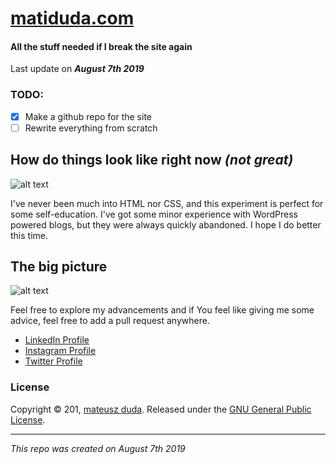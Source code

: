 # [matiduda.com](https://matiduda.com)
#### All the stuff needed if I break the site again


Last update on **_August 7th 2019_**

### TODO:

- [x] Make a github repo for the site
- [ ] Rewrite everything from scratch

## How do things look like right now _(not great)_
![alt text](https://i.imgur.com/37Jin4X.jpg)

I've never been much into HTML nor CSS, and this experiment is perfect for some self-education. I've got some minor experience with WordPress powered blogs, but they were always quickly abandoned.
I hope I do better this time.

## The big picture
![alt text](https://i.imgur.com/vhhrlFW.jpg)

Feel free to explore my advancements and if You feel like giving me some advice, feel free to add a pull request anywhere.

* [LinkedIn Profile](https://linkedin.com/in/matiduda)
* [Instagram Profile](https://instagram.com/tanczmy)
* [Twitter Profile](https://twitter.com/tnczm)

### License

Copyright © 201, [mateusz duda](https://github.com/matiduda).
Released under the [GNU General Public License](LICENSE.md).

***

_This repo was created on August 7th 2019_
